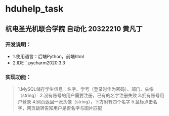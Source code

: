 # hduhelp_task
## 杭电圣光机联合学院 自动化 20322210 黄凡丁
### 开发说明：
* 1.使用语言：后端Python，前端html
* 2.IDE：pycharm2020.3.3
### 实现功能：
> 1.MySQL储存学生信息：名字、学号（登录时作为密码）、部门、头像（string）
> 2.没有账号的用户需要注册，已有的名字注册失败
> 3.拥有账号用户登录
> 4.网页返回一张头像（string），下方附有四个名字
> 5.鼠标点击名字，网页跳转告知用户是否名字与图片匹配
